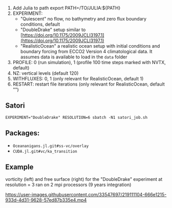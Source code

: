 1. Add Julia to path export PATH=/TO/JULIA:${PATH}
2. EXPERIMENT: 
    - "Quiescent" no flow, no bathymetry and zero flux boundary conditions, default
    - "DoubleDrake" setup similar to [https://doi.org/10.1175/2009JCLI3197.1](https://doi.org/10.1175/2009JCLI3197.1)
    - "RealisticOcean" a realistic ocean setup with initial conditions and boundary forcing from ECCO2 Version 4 climatological data. It assumes data is available to load in the `data` folder
3. PROFILE: 0 (run simulation), 1 (profile 100 time steps marked with NVTX, default) 
4. NZ: vertical levels (default 120)
5. WITHFLUXES: 0, 1 (only relevant for RealisticOcean, default 1)
6. RESTART: restart file iterations (only relevant for RealisticOcean, default "")

## Satori
`EXPERIMENT="DoubleDrake" RESOLUTION=6 sbatch -N1 satori_job.sh`

## Packages:
- `Oceananigans.jl.git#ss-vc/overlay`
- `CUDA.jl.git#vc/ka_transition`

## Example

vorticity (left) and free surface (right) for the "DoubleDrake" experiment at resolution = 3 ran on 2 mpi processors (9 years integration)


https://user-images.githubusercontent.com/33547697/219111104-666e1215-933d-4d31-9628-57ed87b335e4.mp4

